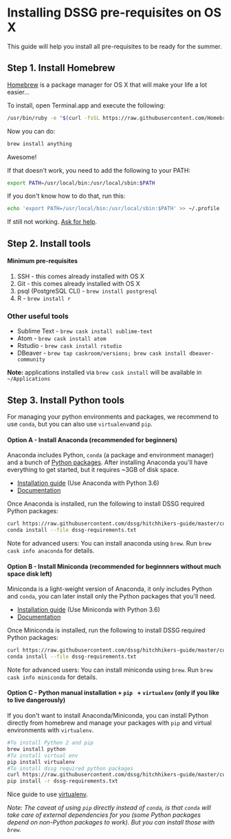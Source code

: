 # Installing DSSG pre-requisites on OS X

This guide will help you install all pre-requisites to be ready for the summer.



## Step 1. Install Homebrew

[Homebrew](http://brew.sh/) is a package manager for OS X that will make your life a lot easier...

To install, open Terminal.app and execute the following:

```bash
/usr/bin/ruby -e "$(curl -fsSL https://raw.githubusercontent.com/Homebrew/install/master/install)"
```

Now you can do:

```bash
brew install anything
```

Awesome!



If that doesn't work, you need to add the following to your PATH:

```bash
export PATH=/usr/local/bin:/usr/local/sbin:$PATH
```

If you don't know how to do that, run this:

```bash
echo 'export PATH=/usr/local/bin:/usr/local/sbin:$PATH' >> ~/.profile
```

If still not working. [Ask for help](https://github.com/dssg/hitchhikers-guide/blob/master/prerequisites/README.md#asking-for-help).



## Step 2. Install tools

#### Minimum pre-requisites

1.  SSH - this comes already installed with OS X
2.  Git - this comes already installed with OS X
3.  psql (PostgreSQL CLI) - `brew install postgresql`
4.  R - `brew install r `

### Other useful tools

*   Sublime Text - `brew cask install sublime-text`
*   Atom - `brew cask install atom`
*   Rstudio - `brew cask install rstudio`
*   DBeaver - `brew tap caskroom/versions; brew cask install dbeaver-community`

**Note:** applications installed via `brew cask install` will be available in `~/Applications`



## Step 3. Install Python tools

For managing your python environments and packages, we recommend to use `conda`, but you can also use `virtualenv`and `pip`.

#### Option A - Install Anaconda (recommended for beginners)

Anaconda includes Python, `conda` (a package and environment manager) and a bunch of [Python packages](https://docs.continuum.io/anaconda/pkg-docs). After installing Anaconda you'll have everything to get started, but it requires ~3GB of disk space.

*   [Installation guide](https://www.continuum.io/downloads#_macosx) (Use Anaconda with Python 3.6)
*   [Documentation](http://conda.pydata.org/docs/)


Once Anaconda is installed, run the following to install DSSG required Python packages:

```bash
curl https://raw.githubusercontent.com/dssg/hitchhikers-guide/master/curriculum/0_before_you_start/prerequisites/requirements.txt -o dssg-requirements.txt
conda install --file dssg-requirements.txt
```

Note for advanced users: You can install anaconda using `brew`. Run `brew cask info anaconda` for details.

#### Option B - Install Miniconda (recommended for beginnners without much space disk left)

Miniconda is a light-weight version of Anaconda, it only includes Python and  `conda`, you can later install only the Python packages that you'll need.

*   [Installation guide](http://conda.pydata.org/docs/install/quick.html#os-x-miniconda-install) (Use Miniconda with Python 3.6)
*   [Documentation](http://conda.pydata.org/docs/)

Once Miniconda is installed, run the following to install DSSG required Python packages:

```bash
curl https://raw.githubusercontent.com/dssg/hitchhikers-guide/master/curriculum/0_before_you_start/prerequisites/requirements.txt -o dssg-requirements.txt
conda install --file dssg-requirements.txt
```

Note for advanced users: You can install miniconda using `brew`. Run `brew cask info miniconda` for details.

#### Option C - Python manual installation + `pip ` + `virtualenv` (only if you like to live dangerously)

If you don't want to install Anaconda/Miniconda, you can install Python directly from homebrew and manage your packages with `pip` and virtual environments with `virtualenv`.

```bash
#To install Python 2 and pip
brew install python
#To install virtual env
pip install virtualenv
#To install dssg required python packages
curl https://raw.githubusercontent.com/dssg/hitchhikers-guide/master/curriculum/0_before_you_start/prerequisites/requirements.txt -o dssg-requirements.txt
pip install -r dssg-requirements.txt
```

Nice guide to use [virtualenv](http://docs.python-guide.org/en/latest/starting/install/osx/).

*Note: The caveat of using `pip` directly instead of `conda`, is that `conda` will take care of external dependencies for you (some Python packages depend on non-Python packages to work). But you can install those with `brew`.*
